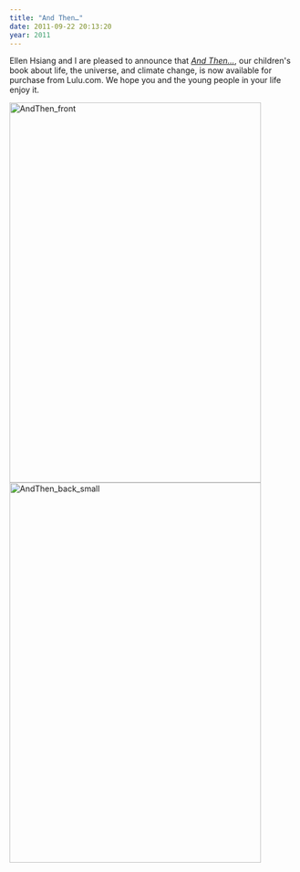 ```yaml
---
title: "And Then…"
date: 2011-09-22 20:13:20
year: 2011
---
```

Ellen Hsiang and I are pleased to announce that <a href="{{'/fiction/and-then/004-005/' | relative_url}}"><em>And Then…</em></a>, our children's book about life, the universe, and climate change, is now available for purchase from Lulu.com. We hope you and the young people in your life enjoy it.

<img alt="AndThen_front" src="{{'/files/2011/09/AndThen_front.png' | relative_url}}" width="441" height="666" class="centered">

<img alt="AndThen_back_small" src="{{'/files/2011/09/AndThen_back_small.png' | relative_url}}" width="441" height="666" class="centered">
